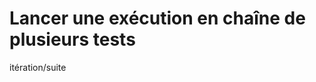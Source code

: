 # Lancer une exécution en chaîne de plusieurs tests 

itération/suite


<!--stackedit_data:
eyJoaXN0b3J5IjpbOTE3MDQ0MDg4XX0=
-->